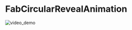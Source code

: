 # FabCircularRevealAnimation

![video_demo](https://user-images.githubusercontent.com/28338493/41410945-c69a4048-6ff8-11e8-8b85-2d65b3eabd36.gif)
